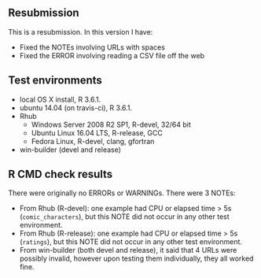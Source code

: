 ## Resubmission

This is a resubmission. In this version I have:

* Fixed the NOTEs involving URLs with spaces
* Fixed the ERROR involving reading a CSV file off the web


## Test environments

* local OS X install, R 3.6.1.
* ubuntu 14.04 (on travis-ci), R 3.6.1.
* Rhub
    + Windows Server 2008 R2 SP1, R-devel, 32/64 bit
    + Ubuntu Linux 16.04 LTS, R-release, GCC
    + Fedora Linux, R-devel, clang, gfortran
* win-builder (devel and release)


## R CMD check results

There were originally no ERRORs or WARNINGs. There were 3 NOTEs:

* From Rhub (R-devel): one example had CPU or elapsed time > 5s (`comic_characters`), but this NOTE did not occur in any other test environment.
* From Rhub (R-release): one example had CPU or elapsed time > 5s (`ratings`), but this NOTE did not occur in any other test environment.
* From win-builder (both devel and release), it said that 4 URLs were possibly invalid, however upon testing them individually, they all worked fine. 
